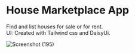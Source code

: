 # House Marketplace App
Find and list houses for sale or for rent.  
UI: Created with Tailwind css and DaisyUi.  

![Screenshot (195)](https://user-images.githubusercontent.com/73068793/153670199-7f983764-57d6-48e6-ae55-5fd957fc5237.png)


